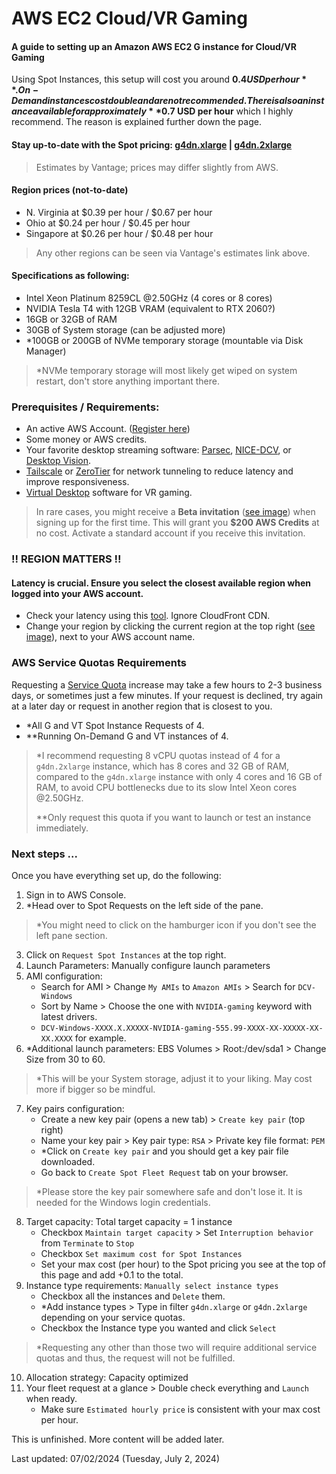 # AWS EC2 Cloud/VR Gaming

#### A guide to setting up an Amazon AWS EC2 G instance for Cloud/VR Gaming

Using Spot Instances, this setup will cost you around **$0.4 USD per hour**. On-Demand instances cost double and are not recommended. There is also an instance available for approximately **$0.7 USD per hour** which I highly recommend. The reason is explained further down the page.

#### Stay up-to-date with the Spot pricing: [g4dn.xlarge](https://instances.vantage.sh/aws/ec2/g4dn.xlarge?region=us-east-1&os=mswin&cost_duration=hourly&reserved_term=Standard.noUpfront) | [g4dn.2xlarge](https://instances.vantage.sh/aws/ec2/g4dn.2xlarge?region=us-east-1&os=mswin&cost_duration=hourly&reserved_term=Standard.noUpfront)
> Estimates by Vantage; prices may differ slightly from AWS.

#### Region prices (not-to-date)
- N. Virginia at $0.39 per hour / $0.67 per hour
- Ohio at $0.24 per hour / $0.45 per hour
- Singapore at $0.26 per hour / $0.48 per hour
> Any other regions can be seen via Vantage's estimates link above.

#### Specifications as following:
- Intel Xeon Platinum 8259CL @2.50GHz (4 cores or 8 cores)
- NVIDIA Tesla T4 with 12GB VRAM (equivalent to RTX 2060?)
- 16GB or 32GB of RAM
- 30GB of System storage (can be adjusted more)
- *100GB or 200GB of NVMe temporary storage (mountable via Disk Manager)
> *NVMe temporary storage will most likely get wiped on system restart, don't store anything important there.

### Prerequisites / Requirements:
- An active AWS Account. ([Register here](https://aws.amazon.com/free/))
- Some money or AWS credits.
- Your favorite desktop streaming software: [Parsec](https://parsec.app), [NICE-DCV](https://docs.aws.amazon.com/dcv/latest/adminguide/what-is-dcv.html), or [Desktop Vision](https://desktop.vision).
- [Tailscale](https://tailscale.com) or [ZeroTier](https://www.zerotier.com) for network tunneling to reduce latency and improve responsiveness.
- [Virtual Desktop](https://vrdesktop.net) software for VR gaming.
> In rare cases, you might receive a **Beta invitation** ([see image](https://github.com/Froze202/AWSEC2-VR-CloudGaming/blob/main/images/beta-invitation.png?raw=true)) when signing up for the first time. This will grant you **$200 AWS Credits** at no cost. Activate a standard account if you receive this invitation.

### !! REGION MATTERS !!
#### Latency is crucial. Ensure you select the closest available region when logged into your AWS account.
- Check your latency using this [tool](https://www.cloudping.cloud/aws). Ignore CloudFront CDN.
- Change your region by clicking the current region at the top right ([see image](https://github.com/Froze202/AWSEC2-VR-CloudGaming/blob/main/images/region-list.png?raw=true)), next to your AWS account name.

### AWS Service Quotas Requirements
Requesting a [Service Quota](https://us-east-2.console.aws.amazon.com/servicequotas/home/services/ec2/quotas) increase may take a few hours to 2-3 business days, or sometimes just a few minutes. If your request is declined, try again at a later day or request in another region that is closest to you.

- *All G and VT Spot Instance Requests of 4.
- **Running On-Demand G and VT instances of 4.

> *I recommend requesting 8 vCPU quotas instead of 4 for a `g4dn.2xlarge` instance, which has 8 cores and 32 GB of RAM, compared to the `g4dn.xlarge` instance with only 4 cores and 16 GB of RAM, to avoid CPU bottlenecks due to its slow Intel Xeon cores @2.50GHz.
>
> **Only request this quota if you want to launch or test an instance immediately.

### Next steps ...

Once you have everything set up, do the following:

1. Sign in to AWS Console.
2. *Head over to Spot Requests on the left side of the pane.

> *You might need to click on the hamburger icon if you don't see the left pane section.

3. Click on `Request Spot Instances` at the top right.
4. Launch Parameters: Manually configure launch parameters
5. AMI configuration:
   - Search for AMI > Change `My AMIs` to `Amazon AMIs` > Search for `DCV-Windows`
   - Sort by Name > Choose the one with `NVIDIA-gaming` keyword with latest drivers.
   - `DCV-Windows-XXXX.X.XXXXX-NVIDIA-gaming-555.99-XXXX-XX-XXXXX-XX-XX.XXXX` for example.
6. *Additional launch parameters: EBS Volumes > Root:/dev/sda1 > Change Size from 30 to 60.

> *This will be your System storage, adjust it to your liking. May cost more if bigger so be mindful.

7. Key pairs configuration:
   - Create a new key pair (opens a new tab) > `Create key pair` (top right)
   - Name your key pair > Key pair type: `RSA` > Private key file format: `PEM`
   - *Click on `Create key pair` and you should get a key pair file downloaded.
   - Go back to `Create Spot Fleet Request` tab on your browser.

> *Please store the key pair somewhere safe and don't lose it. It is needed for the Windows login credentials.

8. Target capacity: Total target capacity = 1 instance
   - Checkbox `Maintain target capacity` > Set `Interruption behavior` from `Terminate` to `Stop`
   - Checkbox `Set maximum cost for Spot Instances`
   - Set your max cost (per hour) to the Spot pricing you see at the top of this page and add +0.1 to the total.
9. Instance type requirements: `Manually select instance types`
   - Checkbox all the instances and `Delete` them.
   - *Add instance types > Type in filter `g4dn.xlarge` or `g4dn.2xlarge` depending on your service quotas.
   - Checkbox the Instance type you wanted and click `Select`

> *Requesting any other than those two will require additional service quotas and thus, the request will not be fulfilled.

10. Allocation strategy: Capacity optimized
11. Your fleet request at a glance > Double check everything and `Launch` when ready.
    - Make sure `Estimated hourly price` is consistent with your max cost per hour.

This is unfinished. More content will be added later.

Last updated: 07/02/2024 (Tuesday, July 2, 2024)
